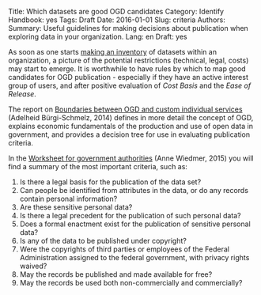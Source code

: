 Title: Which datasets are good OGD candidates
Category: Identify
Handbook: yes
Tags: Draft
Date: 2016-01-01
Slug: criteria
Authors:
Summary: Useful guidelines for making decisions about publication when exploring data in your organization.
Lang: en
Draft: yes


As soon as one starts [making an inventory](/identify/inventory) of datasets within an organization, a picture of the potential restrictions (technical, legal, costs) may start to emerge. It is worthwhile to have rules by which to map good candidates for OGD publication - especially if they have an active interest group of users, and after positive evaluation of *Cost Basis* and the *Ease of Release*.

The report on [Boundaries between OGD and custom individual services](/library/m5-abgrenzung-leistungen) (Adelheid Bürgi-Schmelz, 2014) defines in more detail the concept of OGD, explains economic fundamentals of the production and use of open data in government, and provides a decision tree for use in evaluating publication criteria.

In the [Worksheet for government authorities](/library/m7-recht-arbeitshilfe) (Anne Wiedmer, 2015) you will find a summary of the most important criteria, such as:

1. Is there a legal basis for the publication of the data set?
1. Can people be identified from attributes in the data, or do any records contain personal information?
1. Are these sensitive personal data?
1. Is there a legal precedent for the publication of such personal data?
1. Does a formal enactment exist for the publication of sensitive personal data?
1. Is any of the data to be published under copyright?
1. Were the copyrights of third parties or employees of the Federal Administration assigned to the federal government, with privacy rights waived?
1. May the records be published and made available for free?
1. May the records be used both non-commercially and commercially?

